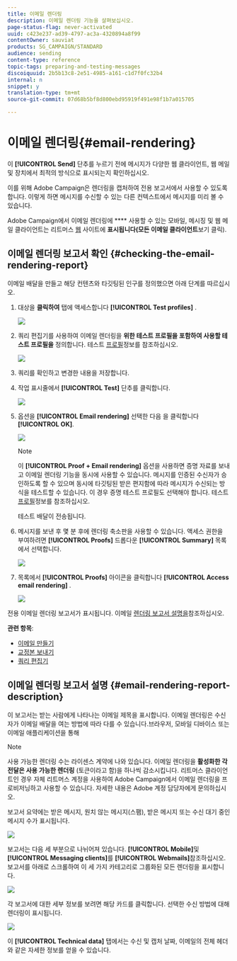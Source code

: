 ```yaml
---
title: 이메일 렌더링
description: 이메일 렌더링 기능을 살펴보십시오.
page-status-flag: never-activated
uuid: c423e237-ad39-4797-ac3a-4320894a8f99
contentOwner: sauviat
products: SG_CAMPAIGN/STANDARD
audience: sending
content-type: reference
topic-tags: preparing-and-testing-messages
discoiquuid: 2b5b13c8-2e51-4985-a161-c1d7f0fc32b4
internal: n
snippet: y
translation-type: tm+mt
source-git-commit: 07d68b5bf8d800ebd95919f491e98f1b7a015705

---
```



# 이메일 렌더링{#email-rendering}

이 **[!UICONTROL Send]** 단추를 누르기 전에 메시지가 다양한 웹 클라이언트, 웹 메일 및 장치에서 최적의 방식으로 표시되는지 확인하십시오.

이를 위해 Adobe Campaign은 렌더링을 캡처하여 전용 보고서에서 사용할 수 있도록 합니다. 이렇게 하면 메시지를 수신할 수 있는 다른 컨텍스트에서 메시지를 미리 볼 수 있습니다.

Adobe Campaign에서 이메일 렌더링에 **** 사용할 수 있는 모바일, 메시징 및 웹 메일 클라이언트는 리트머스 [웹](https://litmus.com/email-testing) 사이트에 **표시됩니다(모든 이메일 클라이언트**&#x200B;보기 클릭).

## 이메일 렌더링 보고서 확인 {#checking-the-email-rendering-report}

이메일 배달을 만들고 해당 컨텐츠와 타깃팅된 인구를 정의했으면 아래 단계를 따르십시오.

1. 대상을 **클릭하여** 탭에 액세스합니다 **[!UICONTROL Test profiles]** .

   ![](assets/email_rendering_05.png)

1. 쿼리 편집기를 사용하여 이메일 렌더링을 **위한 테스트 프로필을 포함하여 사용할 테스트 프로필을** 정의합니다. 테스트 [프로필](../../audiences/using/managing-test-profiles.md)정보를 참조하십시오.

   ![](assets/email_rendering_06.png)

1. 쿼리를 확인하고 변경한 내용을 저장합니다.
1. 작업 표시줄에서 **[!UICONTROL Test]** 단추를 클릭합니다.

   ![](assets/email_rendering_07.png)

1. 옵션을 **[!UICONTROL Email rendering]** 선택한 다음 을 클릭합니다 **[!UICONTROL OK]**.

   ![](assets/email_rendering_08.png)

   >[!NOTE]
   >
   >이 **[!UICONTROL Proof + Email rendering]** 옵션을 사용하면 증명 자료를 보내고 이메일 렌더링 기능을 동시에 사용할 수 있습니다. 메시지를 인증된 수신자가 승인하도록 할 수 있으며 동시에 타깃팅된 받은 편지함에 따라 메시지가 수신되는 방식을 테스트할 수 있습니다. 이 경우 증명 테스트 프로필도 선택해야 합니다. 테스트 [프로필](../../audiences/using/managing-test-profiles.md)정보를 참조하십시오.

   테스트 배달이 전송됩니다.

1. 메시지를 보낸 후 몇 분 후에 렌더링 축소판을 사용할 수 있습니다. 액세스 권한을 부여하려면 **[!UICONTROL Proofs]** 드롭다운 **[!UICONTROL Summary]** 목록에서 선택합니다.

   ![](assets/email_rendering_03.png)

1. 목록에서 **[!UICONTROL Proofs]** 아이콘을 클릭합니다 **[!UICONTROL Access email rendering]** .

   ![](assets/email_rendering_04.png)

전용 이메일 렌더링 보고서가 표시됩니다. 이메일 [렌더링 보고서 설명을](#email-rendering-report-description)참조하십시오.

**관련 항목**:

* [이메일 만들기](../../channels/using/creating-an-email.md)
* [교정본 보내기](../../sending/using/sending-proofs.md)
* [쿼리 편집기](../../automating/using/editing-queries.md#about-query-editor)

## 이메일 렌더링 보고서 설명 {#email-rendering-report-description}

이 보고서는 받는 사람에게 나타나는 이메일 제목을 표시합니다. 이메일 렌더링은 수신자가 이메일 배달을 여는 방법에 따라 다를 수 있습니다.브라우저, 모바일 디바이스 또는 이메일 애플리케이션을 통해

>[!NOTE]
>
>사용 가능한 렌더링 수는 라이센스 계약에 나와 있습니다. 이메일 렌더링을 **활성화한 각 전달은 사용 가능한 렌더링** (토큰이라고 함)을 하나씩 감소시킵니다. 리트머스 클라이언트인 경우 자체 리트머스 계정을 사용하여 Adobe Campaign에서 이메일 렌더링을 프로비저닝하고 사용할 수 있습니다. 자세한 내용은 Adobe 계정 담당자에게 문의하십시오.

보고서 요약에는 받은 메시지, 원치 않는 메시지(스팸), 받은 메시지 또는 수신 대기 중인 메시지 수가 표시됩니다.

![](assets/inbox_rendering_report.png)

보고서는 다음 세 부분으로 나뉘어져 있습니다. **[!UICONTROL Mobile]**&#x200B;및 **[!UICONTROL Messaging clients]**&#x200B;를 **[!UICONTROL Webmails]**&#x200B;참조하십시오. 보고서를 아래로 스크롤하여 이 세 가지 카테고리로 그룹화된 모든 렌더링을 표시합니다.

![](assets/inbox_rendering_report_3.png)

각 보고서에 대한 세부 정보를 보려면 해당 카드를 클릭합니다. 선택한 수신 방법에 대해 렌더링이 표시됩니다.

![](assets/inbox_rendering_report_2.png)

이 **[!UICONTROL Technical data]** 탭에서는 수신 및 캡처 날짜, 이메일의 전체 헤더와 같은 자세한 정보를 얻을 수 있습니다.
